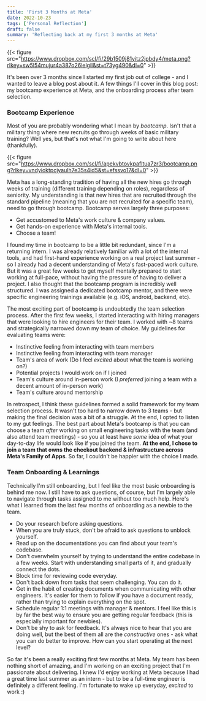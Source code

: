```yaml
---
title: 'First 3 Months at Meta'
date: 2022-10-23
tags: ['Personal Reflection']
draft: false
summary: 'Reflecting back at my first 3 months at Meta'
---
```


{{< figure src="https://www.dropbox.com/scl/fi/29b1509j81yitz2jpbdy4/meta.png?rlkey=sw5l54mujur4a387o26lelgil&st=t73yg490&dl=0" >}}

It's been over 3 months since I started my first job out of college - and I wanted to leave a blog
post about it. A few things I'll cover in this blog post: my bootcamp experience at Meta, and the
onboarding process after team selection.

### Bootcamp Experience

Most of you are probably wondering what I mean by _bootcamp_. Isn't that a military thing where new
recruits go through weeks of basic military training? Well yes, but that's not what I'm going to
write about here (thankfully).

{{< figure src="https://www.dropbox.com/scl/fi/apekvbtovkpafltua7zr3/bootcamp.png?rlkey=vndyioktpcjyaulh7e35s4id5&st=efssvo17&dl=0" >}}

Meta has a long-standing tradition of having all the new hires go through weeks of training
(different training depending on roles), regardless of seniority. My understanding is that new hires
that are recruited through the standard pipeline (meaning that you are not recruited for a specific
team), need to go through bootcamp. Bootcamp serves largely three purposes:

- Get accustomed to Meta's work culture & company values.
- Get hands-on experience with Meta's internal tools.
- Choose a team!

I found my time in bootcamp to be a little bit redundant, since I'm a returning intern. I was
already relatively familiar with a lot of the internal tools, and had first-hand experience working
on a real project last summer - so I already had a decent understanding of Meta's fast-paced work
culture. But it was a great few weeks to get myself mentally prepared to start working at full-pace,
without having the pressure of having to deliver a project. I also thought that the bootcamp program
is incredibly well structured. I was assigned a dedicated bootcamp mentor, and there were specific
engineering trainings available (e.g. iOS, android, backend, etc).

The most exciting part of bootcamp is undoubtedly the team selection process. After the first few
weeks, I started interacting with hiring managers that were looking to hire engineers for their
team. I worked with ~8 teams and strategically narrowed down my team of choice. My guidelines for
evaluating teams were:

- Instinctive feeling from interacting with team members
- Instinctive feeling from interacting with team manager
- Team's area of work (Do I feel _excited_ about what the team is working on?)
- Potential projects I would work on if I joined
- Team's culture around in-person work (I _preferred_ joining a team with a decent amount of
  in-person work)
- Team's culture around mentorship

In retrospect, I think these guidelines formed a solid framework for my team selection process. It
wasn't too hard to narrow down to 3 teams - but making the final decision was a bit of a struggle.
At the end, I opted to listen to my gut feelings. The best part about Meta's bootcamp is that you
can choose a team _after_ working on small engineering tasks with the team (and also attend team
meetings) - so you at least have _some_ idea of what your day-to-day life would look like if you
joined the team. **At the end, I chose to join a team that owns the checkout backend &
infrastructure across Meta's Family of Apps**. So far, I couldn't be happier with the choice I made.

### Team Onboarding & Learnings

Technically I'm still onboarding, but I feel like the most basic onboarding is behind me now. I
still have to ask questions, of course, but I'm largely able to navigate through tasks assigned to
me without too much help. Here's what I learned from the last few months of onboarding as a newbie
to the team.

- Do your research before asking questions.
- When you are truly stuck, don't be afraid to ask questions to unblock yourself.
- Read up on the documentations you can find about your team's codebase.
- Don't overwhelm yourself by trying to understand the entire codebase in a few weeks. Start with
  understanding small parts of it, and gradually connect the dots.
- Block time for reviewing code everyday.
- Don't back down from tasks that seem challenging. You can do it.
- Get in the habit of creating documents when communicating with other engineers. It's easier for
  them to follow if you have a document ready, rather than trying to explain everything on the spot.
- Schedule regular 1:1 meetings with manager & mentors. I feel like this is by far the best way to
  ensure you are getting regular feedback (this is especially important for newbies).
- Don't be shy to ask for feedback. It's always nice to hear that you are doing well, but the best
  of them all are the _constructive_ ones - ask what you can do better to improve. How can you start
  operating at the next level?

So far it's been a really exciting first few months at Meta. My team has been nothing short of
amazing, and I'm working on an exciting project that I'm passionate about delivering. I knew I'd
enjoy working at Meta because I had a great time last summer as an intern - but to be a full-time
engineer is definitely a different feeling. I'm fortunate to wake up everyday, _excited_ to work :)
